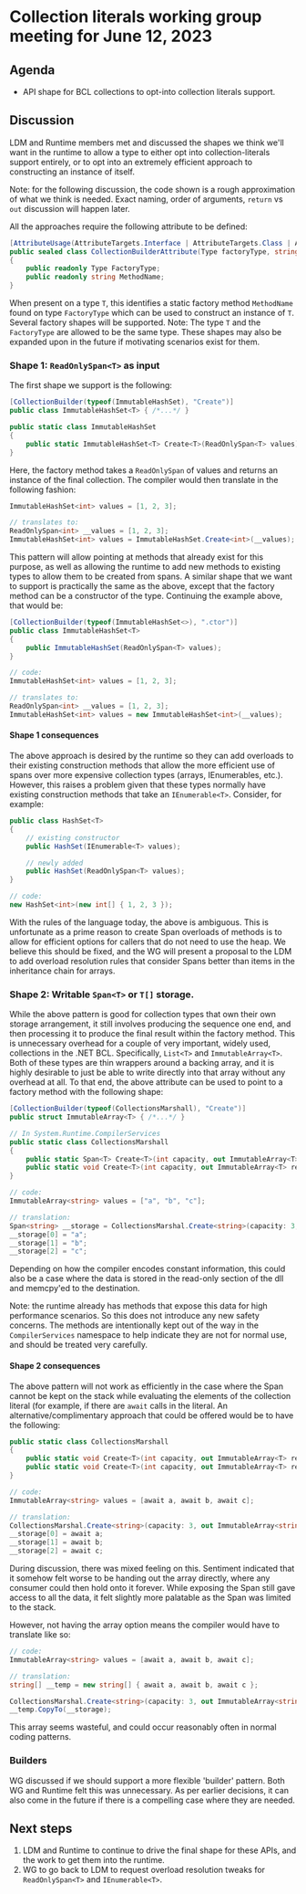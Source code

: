# Collection literals working group meeting for June 12, 2023

## Agenda

* API shape for BCL collections to opt-into collection literals support.

## Discussion

LDM and Runtime members met and discussed the shapes we think we'll want in the runtime to allow a type to either opt into collection-literals support entirely, or to opt into an extremely efficient approach to constructing an instance of itself.

Note: for the following discussion, the code shown is a rough approximation of what we think is needed.  Exact naming, order of arguments, `return` vs `out` discussion will happen later.

All the approaches require the following attribute to be defined:

```c#
[AttributeUsage(AttributeTargets.Interface | AttributeTargets.Class | AttributeTargets.Struct))
public sealed class CollectionBuilderAttribute(Type factoryType, string methodName) : System.Attribute
{
    public readonly Type FactoryType;
    public readonly string MethodName;
}
```

When present on a type `T`, this identifies a static factory method `MethodName` found on type `FactoryType` which can be used to construct an instance of `T`. Several factory shapes will be supported.  Note: The type `T` and the `FactoryType` are allowed to be the same type.  These shapes may also be expanded upon in the future if motivating scenarios exist for them.

### Shape 1: `ReadOnlySpan<T>` as input

The first shape we support is the following:

```c#
[CollectionBuilder(typeof(ImmutableHashSet), "Create")]
public class ImmutableHashSet<T> { /*...*/ }

public static class ImmutableHashSet
{
    public static ImmutableHashSet<T> Create<T>(ReadOnlySpan<T> values);
}
```

Here, the factory method takes a `ReadOnlySpan` of values and returns an instance of the final collection.  The compiler would then translate in the following fashion:

```c#
ImmutableHashSet<int> values = [1, 2, 3];

// translates to:
ReadOnlySpan<int> __values = [1, 2, 3];
ImmutableHashSet<int> values = ImmutableHashSet.Create<int>(__values);
```

This pattern will allow pointing at methods that already exist for this purpose, as well as allowing the runtime to add new methods to existing types to allow them to be created from spans.  A similar shape that we want to support is practically the same as the above, except that the factory method can be a constructor of the type.  Continuing the example above, that would be:

```c#
[CollectionBuilder(typeof(ImmutableHashSet<>), ".ctor")]
public class ImmutableHashSet<T>
{
    public ImmutableHashSet(ReadOnlySpan<T> values);
}

// code:
ImmutableHashSet<int> values = [1, 2, 3];

// translates to:
ReadOnlySpan<int> __values = [1, 2, 3];
ImmutableHashSet<int> values = new ImmutableHashSet<int>(__values);
```

#### Shape 1 consequences

The above approach is desired by the runtime so they can add overloads to their existing construction methods that allow the more efficient use of spans over more expensive collection types (arrays, IEnumerables, etc.).  However, this raises a problem given that these types normally have existing construction methods that take an `IEnumerable<T>`.  Consider, for example:

```c#
public class HashSet<T>
{
    // existing constructor
    public HashSet(IEnumerable<T> values);

    // newly added
    public HashSet(ReadOnlySpan<T> values);
}

// code:
new HashSet<int>(new int[] { 1, 2, 3 });
```

With the rules of the language today, the above is ambiguous.  This is unfortunate as a prime reason to create Span overloads of methods is to allow for efficient options for callers that do not need to use the heap.  We believe this should be fixed, and the WG will present a proposal to the LDM to add overload resolution rules that consider Spans better than items in the inheritance chain for arrays.

### Shape 2: Writable `Span<T>` or `T[]` storage.

While the above pattern is good for collection types that own their own storage arrangement, it still involves producing the sequence one end, and then processing it to produce the final result within the factory method.  This is unnecessary overhead for a couple of very important, widely used, collections in the .NET BCL.  Specifically, `List<T>` and `ImmutableArray<T>`.  Both of these types are thin wrappers around a backing array, and it is highly desirable to just be able to write directly into that array without any overhead at all.  To that end, the above attribute can be used to point to a factory method with the following shape:

```c#
[CollectionBuilder(typeof(CollectionsMarshall), "Create")]
public struct ImmutableArray<T> { /*...*/ }

// In System.Runtime.CompilerServices
public static class CollectionsMarshall
{
    public static Span<T> Create<T>(int capacity, out ImmutableArray<T> result); // or:
    public static void Create<T>(int capacity, out ImmutableArray<T> result, out Span<T> storage);
}

// code:
ImmutableArray<string> values = ["a", "b", "c"];

// translation:
Span<string> __storage = CollectionsMarshal.Create<string>(capacity: 3, out ImmutableArray<string> values);
__storage[0] = "a";
__storage[1] = "b";
__storage[2] = "c";
```

Depending on how the compiler encodes constant information, this could also be a case where the data is stored in the read-only section of the dll and memcpy'ed to the destination.

Note: the runtime already has methods that expose this data for high performance scenarios.  So this does not introduce any new safety concerns.  The methods are intentionally kept out of the way in the `CompilerServices` namespace to help indicate they are not for normal use, and should be treated very carefully.

#### Shape 2 consequences

The above pattern will not work as efficiently in the case where the Span cannot be kept on the stack while evaluating the elements of the collection literal (for example, if there are `await` calls in the literal.  An alternative/complimentary approach that could be offered would be to have the following:

```c#
public static class CollectionsMarshall
{
    public static void Create<T>(int capacity, out ImmutableArray<T> result, out Span<T> storage); // or:
    public static void Create<T>(int capacity, out ImmutableArray<T> result, out T[] storage);
}

// code:
ImmutableArray<string> values = [await a, await b, await c];

// translation:
CollectionsMarshal.Create<string>(capacity: 3, out ImmutableArray<string> values, out string[] __storage);
__storage[0] = await a;
__storage[1] = await b;
__storage[2] = await c;
```

During discussion, there was mixed feeling on this.  Sentiment indicated that it somehow felt worse to be handing out the array directly, where any consumer could then hold onto it forever.  While exposing the Span still gave access to all the data, it felt slightly more palatable as the Span was limited to the stack.  

However, not having the array option means the compiler would have to translate like so:

```c#
// code:
ImmutableArray<string> values = [await a, await b, await c];

// translation:
string[] __temp = new string[] { await a, await b, await c };

CollectionsMarshal.Create<string>(capacity: 3, out ImmutableArray<string> values, out Span<string> __storage);
__temp.CopyTo(__storage);
```

This array seems wasteful, and could occur reasonably often in normal coding patterns.

### Builders

WG discussed if we should support a more flexible 'builder' pattern.  Both WG and Runtime felt this was unnecessary.  As per earlier decisions, it can also come in the future if there is a compelling case where they are needed.

## Next steps

1. LDM and Runtime to continue to drive the final shape for these APIs, and the work to get them into the runtime.
2. WG to go back to LDM to request overload resolution tweaks for `ReadOnlySpan<T>` and `IEnumerable<T>`.
